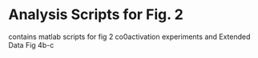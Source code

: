 # Analysis Scripts for Fig. 2
contains matlab scripts for fig 2 co0activation experiments and Extended Data Fig 4b-c
